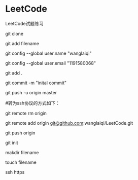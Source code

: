 # LeetCode
LeetCode试题练习

git clone

git add filename

git config --global user.name "wanglaiqi"

git config --global user.email "1191580068"

git add .

git commit -m "inital commit"

git push -u origin master

#转为ssh协议的方式如下：

git remote rm origin

git remote add origin git@github.com:wanglaiqi/LeetCode.git

git push origin

git init

makdir filename

touch filename

ssh https
